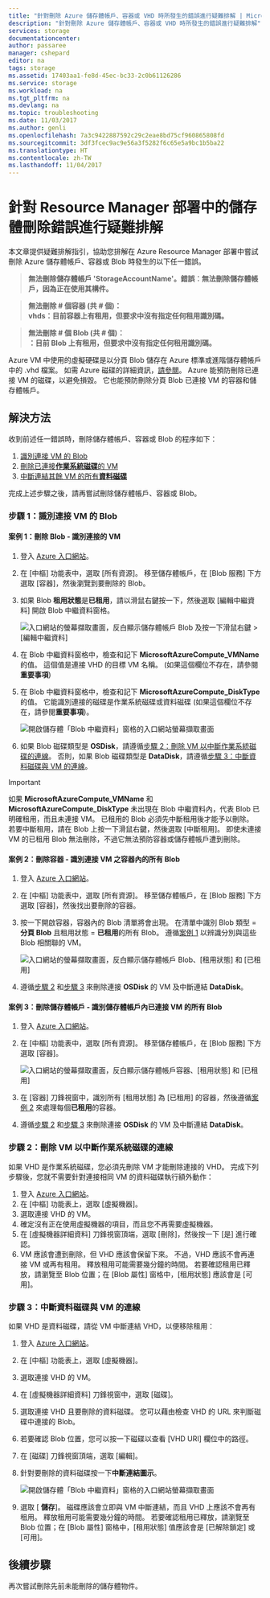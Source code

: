 ```yaml
---
title: "針對刪除 Azure 儲存體帳戶、容器或 VHD 時所發生的錯誤進行疑難排解 | Microsoft Docs"
description: "針對刪除 Azure 儲存體帳戶、容器或 VHD 時所發生的錯誤進行疑難排解"
services: storage
documentationcenter: 
author: passaree
manager: cshepard
editor: na
tags: storage
ms.assetid: 17403aa1-fe8d-45ec-bc33-2c0b61126286
ms.service: storage
ms.workload: na
ms.tgt_pltfrm: na
ms.devlang: na
ms.topic: troubleshooting
ms.date: 11/03/2017
ms.author: genli
ms.openlocfilehash: 7a3c9422887592c29c2eae8bd75cf960865808fd
ms.sourcegitcommit: 3df3fcec9ac9e56a3f5282f6c65e5a9bc1b5ba22
ms.translationtype: HT
ms.contentlocale: zh-TW
ms.lasthandoff: 11/04/2017
---
```

# <a name="troubleshoot-storage-delete-errors-in-resource-manager-deployment"></a>針對 Resource Manager 部署中的儲存體刪除錯誤進行疑難排解
本文章提供疑難排解指引，協助您排解在 Azure Resource Manager 部署中嘗試刪除 Azure 儲存體帳戶、容器或 Blob 時發生的以下任一錯誤。

>**無法刪除儲存體帳戶 'StorageAccountName'。錯誤︰無法刪除儲存體帳戶，因為正在使用其構件。**

>**無法刪除 # 個容器 (共 # 個)：<br>vhds：目前容器上有租用，但要求中沒有指定任何租用識別碼。**

>**無法刪除 # 個 Blob (共 # 個)：<br>：目前 Blob 上有租用，但要求中沒有指定任何租用識別碼。**

Azure VM 中使用的虛擬硬碟是以分頁 Blob 儲存在 Azure 標準或進階儲存體帳戶中的 .vhd 檔案。  如需 Azure 磁碟的詳細資訊，[請參閱](../../virtual-machines/windows/about-disks-and-vhds.md)。 Azure 能預防刪除已連接 VM 的磁碟，以避免損毀。 它也能預防刪除分頁 Blob 已連接 VM 的容器和儲存體帳戶。 

## <a name="solution"></a>解決方法
收到前述任一錯誤時，刪除儲存體帳戶、容器或 Blob 的程序如下： 
1. [識別連接 VM 的 Blob](#step-1-identify-blobs-attached-to-a-vm)
2. [刪除已連接**作業系統磁碟**的 VM](#step-2-delete-vm-to-detach-os-disk)
3. [中斷連結其餘 VM 的所有**資料磁碟**](#step-3-detach-data-disk-from-the-vm)

完成上述步驟之後，請再嘗試刪除儲存體帳戶、容器或 Blob。

### <a name="step-1-identify-blob-attached-to-a-vm"></a>步驟 1：識別連接 VM 的 Blob

#### <a name="scenario-1-deleting-a-blob--identify-attached-vm"></a>案例 1：刪除 Blob - 識別連接的 VM
1. 登入 [Azure 入口網站](https://portal.azure.com)。
2. 在 [中樞] 功能表中，選取 [所有資源]。 移至儲存體帳戶，在 [Blob 服務] 下方選取 [容器]，然後瀏覽到要刪除的 Blob。
3. 如果 Blob **租用狀態**是**已租用**，請以滑鼠右鍵按一下，然後選取 [編輯中繼資料] 開啟 Blob 中繼資料窗格。 

    ![入口網站的螢幕擷取畫面，反白顯示儲存體帳戶 Blob 及按一下滑鼠右鍵 > [編輯中繼資料]](./media/storage-resource-manager-cannot-delete-storage-account-container-vhd/utd-edit-metadata-sm.png)

4. 在 Blob 中繼資料窗格中，檢查和記下 **MicrosoftAzureCompute_VMName** 的值。 這個值是連接 VHD 的目標 VM 名稱。 (如果這個欄位不存在，請參閱**重要事項**)
5. 在 Blob 中繼資料窗格中，檢查和記下 **MicrosoftAzureCompute_DiskType** 的值。 它能識別連接的磁碟是作業系統磁碟或資料磁碟 (如果這個欄位不存在，請參閱**重要事項**)。 

     ![開啟儲存體「Blob 中繼資料」窗格的入口網站螢幕擷取畫面](./media/storage-resource-manager-cannot-delete-storage-account-container-vhd/utd-blob-metadata-sm.png)

6. 如果 Blob 磁碟類型是 **OSDisk**，請遵循[步驟 2：刪除 VM 以中斷作業系統磁碟的連線](#step-2-delete-vm-to-detach-os-disk)。 否則，如果 Blob 磁碟類型是 **DataDisk**，請遵循[步驟 3：中斷資料磁碟與 VM 的連線](#step-3-detach-data-disk-from-the-vm)。 

> [!IMPORTANT]
> 如果 **MicrosoftAzureCompute_VMName** 和 **MicrosoftAzureCompute_DiskType** 未出現在 Blob 中繼資料內，代表 Blob 已明確租用，而且未連接 VM。 已租用的 Blob 必須先中斷租用後才能予以刪除。 若要中斷租用，請在 Blob 上按一下滑鼠右鍵，然後選取 [中斷租用]。 即使未連接 VM 的已租用 Blob 無法刪除，不過它無法預防容器或儲存體帳戶遭到刪除。

#### <a name="scenario-2-deleting-a-container---identify-all-blobs-within-container-that-are-attached-to-vms"></a>案例 2：刪除容器 - 識別連接 VM 之容器內的所有 Blob
1. 登入 [Azure 入口網站](https://portal.azure.com)。
2. 在 [中樞] 功能表中，選取 [所有資源]。 移至儲存體帳戶，在 [Blob 服務] 下方選取 [容器]，然後找出要刪除的容器。
3. 按一下開啟容器，容器內的 Blob 清單將會出現。 在清單中識別 Blob 類型 = **分頁 Blob** 且租用狀態 = **已租用**的所有 Blob。 遵循[案例 1](#step-1-identify-blobs-attached-to-a-vm) 以辨識分別與這些 Blob 相關聯的 VM。

    ![入口網站的螢幕擷取畫面，反白顯示儲存體帳戶 Blob、[租用狀態] 和 [已租用]](./media/storage-resource-manager-cannot-delete-storage-account-container-vhd/utd-disks-sm.png)

4. 遵循[步驟 2](#step-2-delete-vm-to-detach-os-disk) 和[步驟 3](#step-3-detach-data-disk-from-the-vm) 來刪除連接 **OSDisk** 的 VM 及中斷連結 **DataDisk**。 

#### <a name="scenario-3-deleting-storage-account---identify-all-blobs-within-storage-account-that-are-attached-to-vms"></a>案例 3：刪除儲存體帳戶 - 識別儲存體帳戶內已連接 VM 的所有 Blob
1. 登入 [Azure 入口網站](https://portal.azure.com)。
2. 在 [中樞] 功能表中，選取 [所有資源]。 移至儲存體帳戶，在 [Blob 服務] 下方選取 [容器]。

    ![入口網站的螢幕擷取畫面，反白顯示儲存體帳戶容器、[租用狀態] 和 [已租用]](./media/storage-resource-manager-cannot-delete-storage-account-container-vhd/utd-containers-sm.png)

3. 在 [容器] 刀鋒視窗中，識別所有 [租用狀態] 為 [已租用] 的容器，然後遵循[案例 2](#scenario-2-deleting-a-container---identify-all-blobs-within-container-that-are-attached-to-vms) 來處理每個**已租用**的容器。
4. 遵循[步驟 2](#step-2-delete-vm-to-detach-os-disk) 和[步驟 3](#step-3-detach-data-disk-from-the-vm) 來刪除連接 **OSDisk** 的 VM 及中斷連結 **DataDisk**。 

### <a name="step-2-delete-vm-to-detach-os-disk"></a>步驟 2：刪除 VM 以中斷作業系統磁碟的連線
如果 VHD 是作業系統磁碟，您必須先刪除 VM 才能刪除連接的 VHD。 完成下列步驟後，您就不需要針對連接相同 VM 的資料磁碟執行額外動作：

1. 登入 [Azure 入口網站](https://portal.azure.com)。
2. 在 [中樞] 功能表上，選取 [虛擬機器]。
3. 選取連接 VHD 的 VM。
4. 確定沒有正在使用虛擬機器的項目，而且您不再需要虛擬機器。
5. 在 [虛擬機器詳細資料] 刀鋒視窗頂端，選取 [刪除]，然後按一下 [是] 進行確認。
6. VM 應該會遭到刪除，但 VHD 應該會保留下來。 不過，VHD 應該不會再連接 VM 或再有租用。 釋放租用可能需要幾分鐘的時間。 若要確認租用已釋放，請瀏覽至 Blob 位置；在 [Blob 屬性] 窗格中，[租用狀態] 應該會是 [可用]。

### <a name="step-3-detach-data-disk-from-the-vm"></a>步驟 3：中斷資料磁碟與 VM 的連線
如果 VHD 是資料磁碟，請從 VM 中斷連結 VHD，以便移除租用：

1. 登入 [Azure 入口網站](https://portal.azure.com)。
2. 在 [中樞] 功能表上，選取 [虛擬機器]。
3. 選取連接 VHD 的 VM。
4. 在 [虛擬機器詳細資料] 刀鋒視窗中，選取 [磁碟]。
5. 選取連接 VHD 且要刪除的資料磁碟。 您可以藉由檢查 VHD 的 URL 來判斷磁碟中連接的 Blob。
6. 若要確認 Blob 位置，您可以按一下磁碟以查看 [VHD URI] 欄位中的路徑。
7. 在 [磁碟] 刀鋒視窗頂端，選取 [編輯]。
8. 針對要刪除的資料磁碟按一下**中斷連結圖示**。

     ![開啟儲存體「Blob 中繼資料」窗格的入口網站螢幕擷取畫面](./media/storage-resource-manager-cannot-delete-storage-account-container-vhd/utd-vm-disks-edit.png)

9. 選取 [ **儲存**]。 磁碟應該會立即與 VM 中斷連結，而且 VHD 上應該不會再有租用。 釋放租用可能需要幾分鐘的時間。 若要確認租用已釋放，請瀏覽至 Blob 位置；在 [Blob 屬性] 窗格中，[租用狀態] 值應該會是 [已解除鎖定] 或 [可用]。

## <a name="next-steps"></a>後續步驟
再次嘗試刪除先前未能刪除的儲存體物件。

